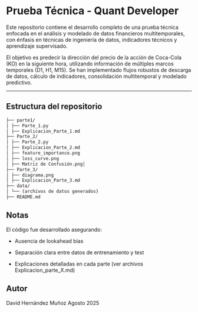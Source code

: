 # Prueba Técnica - Quant Developer

Este repositorio contiene el desarrollo completo de una prueba técnica enfocada en el análisis y modelado de datos financieros multitemporales, con énfasis en técnicas de ingeniería de datos, indicadores técnicos y aprendizaje supervisado.

El objetivo es predecir la dirección del precio de la acción de Coca-Cola (KO) en la siguiente hora, utilizando información de múltiples marcos temporales (D1, H1, M15). Se han implementado flujos robustos de descarga de datos, cálculo de indicadores, consolidación multitemporal y modelado predictivo.

---

## Estructura del repositorio


```bash
├── parte1/
│ ├── Parte_1.py
│ ├── Explicacion_Parte_1.md
├── Parte_2/
│ ├── Parte_2.py
│ ├── Explicacion_Parte_2.md
│ ├── feature_importance.png
│ ├── loss_curve.png
│ ├── Matriz de Confusión.png│
├── Parte_3/
│ ├── diagrama.png
│ ├── Explicacion_Parte_3.md
├── data/
│ └── (archivos de datos generados)
├── README.md
```

## Notas
El código fue desarrollado asegurando:

- Ausencia de lookahead bias

- Separación clara entre datos de entrenamiento y test

- Explicaciones detalladas en cada parte (ver archivos Explicacion_parte_X.md)

## Autor
David Hernández Muñoz
Agosto 2025